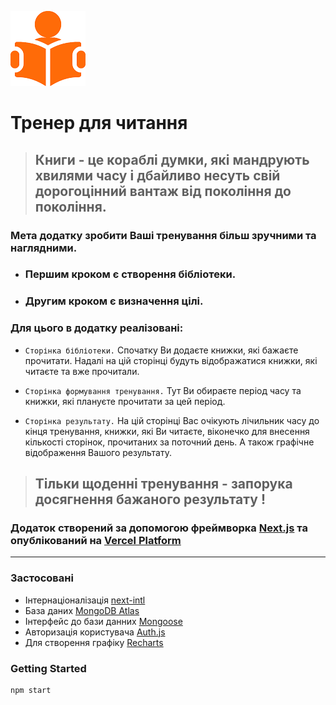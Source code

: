 ![logo](/public/coach6.png)

# Тренер для читання

> ## Книги - це кораблі думки, які мандрують хвилями часу і дбайливо несуть свій дорогоцінний вантаж від покоління до покоління.

### Мета додатку зробити Ваші тренування більш зручними та наглядними.

- ### Першим кроком є створення бібліотеки.
- ### Другим кроком є визначення цілі.

### Для цього в додатку реалізовані:

- `Сторінка бібліотеки.` Спочатку Ви додаєте книжки, які бажаєте прочитати. Надалі на цій сторінці будуть відображатися книжки, які читаєте та вже прочитали.

- `Сторінка формування тренування.` Тут Ви обираєте період часу та книжки, які плануєте прочитати за цей період.

* `Сторінка результату.` На цій сторінці Вас очікують лічильник часу до кінця тренування, книжки, які Ви читаєте, віконечко для внесення кількості сторінок, прочитаних за поточний день. А також графічне відображення Вашого результату.

> ## Тільки щоденні тренування - запорука досягнення бажаного результату !

### Додаток створений за допомогою фреймворка [Next.js](https://nextjs.org/) та опублікований на [Vercel Platform](https://vercel.com/new?utm_medium=default-template&filter=next.js&utm_source=create-next-app&utm_campaign=create-next-app-readme)

---

### Застосовані

- Інтернаціоналізація [next-intl](https://next-intl-docs.vercel.app/)
- База даних [MongoDB Atlas](https://www.mongodb.com/cloud/atlas/register)
- Інтерфейс до бази данних [Mongoose](https://mongoosejs.com/)
- Авторизація користувача [Auth.js](https://authjs.dev/)
- Для створення графіку [Recharts](https://www.npmjs.com/package/recharts)

### Getting Started

```bash
npm start
```
